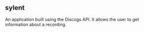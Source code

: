 ## sylent

An application built using the Discogs API. 
It allows the user to get information about a recording.
